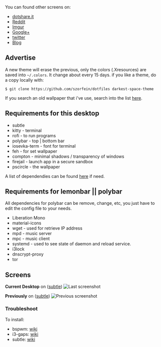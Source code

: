 You can found other screens on:
+ [dotshare.it](http://dotshare.it/~szorfein/dots/)
+ [Reddit](https://www.reddit.com/user/szorfein/posts/)
+ [Imgur](https://imgur.com/user/Szorfein/submitted)
+ [Google+](https://plus.google.com/103351806729237673609)
+ [twitter](https://twitter.com/szorfein)
+ [Blog](https://szorfein.github.io/)

## Advertise

A new theme will erase the previous, only the colors (.Xresources) are saved into `~/.colors`. It change about every 15 days. if you like a theme, do a copy locally with:

    $ git clone https://github.com/szorfein/dotfiles darkest-space-theme

If you search an old wallpaper that i've use, search into the list [here](https://raw.githubusercontent.com/szorfein/dotfiles/master/wallpapers-list.txt).

## Requirements for this desktop

+ subtle
+ kitty - terminal
+ rofi - to run programs
+ polybar - top | bottom bar
+ iosevka-term - font for terminal
+ feh - for set wallpaper
+ compton - minimal shadows / transparency of windows
+ firejail - launch app in a secure sandbox
+ pscircle - the wallpaper

A list of dependendies can be found [here](https://raw.githubusercontent.com/szorfein/dotfiles/master/dependencies-list.txt) if need.

## Requirements for lemonbar || polybar

All dependencies for polybar can be remove, change, etc, you just have to edit the config file to your needs.

+ Liberation Mono 
+ material-icons
+ wget - used for retrieve IP address
+ mpd - music server
+ mpc - music client
+ systemd - used to see state of daemon and reload service.
+ i3lock
+ dnscrypt-proxy
+ tor

## Screens

**Current Desktop** on ([subtle](https://subforge.org/projects/subtle))
![Last screenshot](https://raw.githubusercontent.com/szorfein/dotfiles/master/screenshots/darkest-space.jpg "darkest-space")

**Previously** on ([subtle](https://subforge.org/projects/subtle))
![Previous screenshot](https://raw.githubusercontent.com/szorfein/dotfiles/master/screenshots/gruvbox.jpg "gruvbox")

### Troubleshoot

To install:  
+ bspwm: [wiki](https://github.com/szorfein/dotfiles/wiki/Install-BSPWM)  
+ i3-gaps: [wiki](https://github.com/szorfein/dotfiles/wiki/i3-gaps)
+ subtle: [wiki](https://github.com/szorfein/dotfiles/wiki/subtle)
